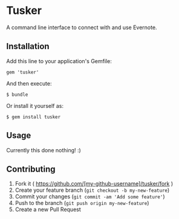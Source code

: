 # Tusker

A command line interface to connect with and use Evernote.

## Installation

Add this line to your application's Gemfile:

    gem 'tusker'

And then execute:

    $ bundle

Or install it yourself as:

    $ gem install tusker

## Usage

Currently this done nothing! :)

## Contributing

1. Fork it ( https://github.com/[my-github-username]/tusker/fork )
2. Create your feature branch (`git checkout -b my-new-feature`)
3. Commit your changes (`git commit -am 'Add some feature'`)
4. Push to the branch (`git push origin my-new-feature`)
5. Create a new Pull Request
